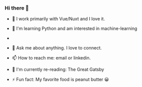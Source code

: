 ### Hi there 👋

- 🌱 I work primarily with Vue/Nuxt and I love it.

- 🤖 I'm learning Python and am interested in machine-learning
- 
- 💬 Ask me about anything. I love to connect.

- 📫 How to reach me: email or linkedin.

- 📘 I'm currently re-reading: The Great Gatsby

- ⚡ Fun fact: My favorite food is peanut butter 😀

